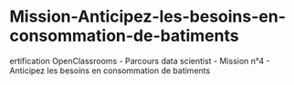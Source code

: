 # Mission-Anticipez-les-besoins-en-consommation-de-batiments
ertification OpenClassrooms - Parcours data scientist - Mission n°4 - Anticipez les besoins en consommation de batiments
